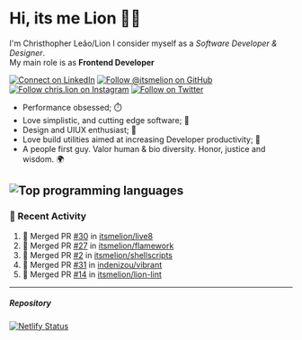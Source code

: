 # Hi, its me Lion 👋🦁

I'm Christhopher Leão/Lion
I consider myself as a _Software Developer & Designer_.<br/>My main role is as <b>Frontend Developer</b>
<br />

[![Connect on LinkedIn](https://img.shields.io/badge/--linkedin?label=LinkedIn&logo=LinkedIn&style=social)](https://www.linkedin.com/in/chrislion)
[![Follow @itsmelion on GitHub](https://img.shields.io/github/followers/itsmelion?label=follow%20%40itsmeLion&style=social)](https://github.com/itsmelion)
[![Follow chris.lion on Instagram](https://img.shields.io/badge/--instagram?label=@chris.lion&logo=Instagram&style=social)](https://instagram.com/chris.lion)
[![Follow on Twitter](https://img.shields.io/badge/--twitter?label=@ChrisLion_me&logo=Twitter&style=social)](https://twitter.com/chrislion_me)

- Performance obsessed; ⏱️
- Love simplistic, and cutting edge software; 📆
- Design and UIUX enthusiast; 🎨
- Love build utilities aimed at increasing Developer productivity; 🧰
- A people first guy. Valor human & bio diversity. Honor, justice and wisdom. 🌍

![Top programming languages](https://github-readme-stats.vercel.app/api/top-langs/?username=itsmelion&hide=php)
---
### 📰 Recent Activity

<!--START_SECTION:activity-->
1. 🎉 Merged PR [#30](https://github.com//itsmelion/live8/pull/30) in [itsmelion/live8](https://github.com//itsmelion/live8)
2. 🎉 Merged PR [#27](https://github.com//itsmelion/flamework/pull/27) in [itsmelion/flamework](https://github.com//itsmelion/flamework)
3. 🎉 Merged PR [#2](https://github.com//itsmelion/shellscripts/pull/2) in [itsmelion/shellscripts](https://github.com//itsmelion/shellscripts)
4. 🎉 Merged PR [#31](https://github.com//indenizou/vibrant/pull/31) in [indenizou/vibrant](https://github.com//indenizou/vibrant)
5. 🎉 Merged PR [#14](https://github.com//itsmelion/lion-lint/pull/14) in [itsmelion/lion-lint](https://github.com//itsmelion/lion-lint)
<!--END_SECTION:activity-->

___

##### Repository
[![Netlify Status](https://api.netlify.com/api/v1/badges/9e2e6136-1ab9-42fc-8d4e-188512d5d841/deploy-status)](https://app.netlify.com/sites/lion-portfolio/deploys)
